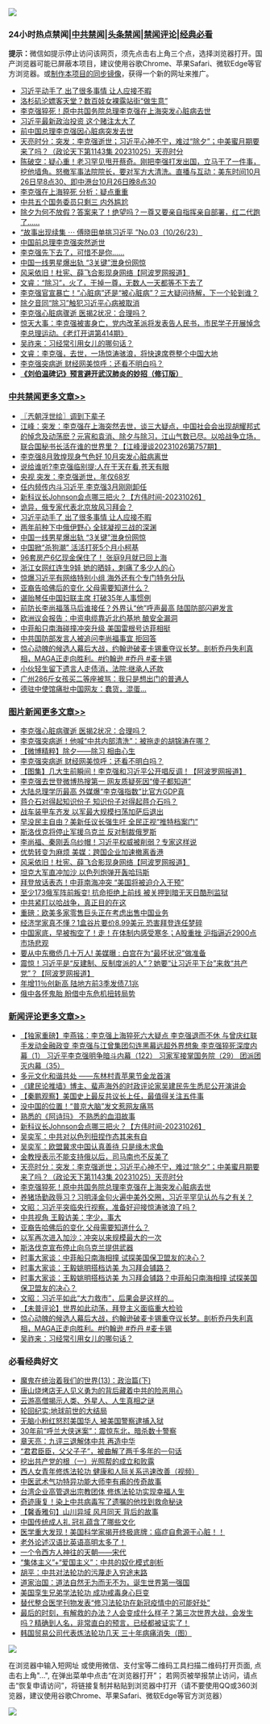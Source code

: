 ![](https://raw.githubusercontent.com/jsvpn/jsproxy/dev/64photo/fqnews-qr.jpg)

<div id="tt">
<h3>24小时热点禁闻|<a href="#%E4%B8%AD%E5%85%B1%E7%A6%81%E9%97%BB%E6%9B%B4%E5%A4%9A%E6%96%87%E7%AB%A0">中共禁闻</a>|<a href="#%E5%9B%BE%E7%89%87%E6%96%B0%E9%97%BB%E6%9B%B4%E5%A4%9A%E6%96%87%E7%AB%A0">头条禁闻</a>|<a href="#%E6%96%B0%E9%97%BB%E8%AF%84%E8%AE%BA%E6%9B%B4%E5%A4%9A%E6%96%87%E7%AB%A0">禁闻评论|<a href="#%E5%BF%85%E7%9C%8B%E7%BB%8F%E5%85%B8%E5%A5%BD%E6%96%87">经典必看</a></h3>
<div><b>提示：</b>微信如提示停止访问该网页，须先点击右上角三个点，选择浏览器打开。国产浏览器可能已屏蔽本项目，建议使用谷歌Chrome、苹果Safari、微软Edge等官方浏览器。或<a href="%E5%88%B6%E4%BD%9Cgit%E7%A6%81%E9%97%BB%E9%95%9C%E5%83%8F.md">制作本项目的同步镜像</a>，获得一个新的网址来推广。</div>
<ul>

<li><a href="/cbnews/20231027/1952821.md">习近平动手了 出了很多事情 让人应接不暇</a></li>
<li><a href="/cnnews/20231026/1952580.md">洛杉矶沦嫖客天堂？数百妓女裸露站街“做生意”</a></li>
<li><a href="/comments/20231027/1952901.md">李克强猝死！原中共国务院总理李克强在上海突发心脏病去世</a></li>
<li><a href="/cnnews/20231027/1952786.md">习近平最新政治投资 这个赌注太大了</a></li>
<li><a href="/headline/20231027/1952892.md">前中国总理李克强因心脏病突发去世</a></li>
<li><a href="/comments/20231027/1952905.md">天亮时分：突发：李克强逝世；习近平心神不宁，难过“除夕”；中美蜜月期要来了吗？（政论天下第1143集 20231025）天亮时分</a></li>
<li><a href="/sohnews/20231026/1952615.md">陈破空：疑心重！老习罕见甩开蔡奇。刚把李强打发出国，立马干了一件事，挖他墙角。怒撤军事法院院长，要对军方大清洗。直播与互动：美东时间10月26日早8点30、即中港台10月26日晚8点30</a></li>
<li><a href="/ccpdope/20231027/1952928.md">李克强在上海猝死 分析：疑点重重</a></li>
<li><a href="/ssgc/20231026/1952544.md">中共五个国务委员只剩三 内外尴尬</a></li>
<li><a href="/sohnews/20231026/1952649.md">除夕为何不放假？答案来了！绝望吗？一尊又要亲自指挥亲自部署，红二代跑了……</a></li>
<li><a href="/sohnews/20231027/1952767.md">“故事出现续集 ⋯ 傅晓田单挑习近平 ”No.03（10/26/23）</a></li>
<li><a href="/headline/20231027/1952907.md">中国前总理李克强突然逝世</a></li>
<li><a href="/sohnews/20231027/1952929.md">李克强先下去了，可惜不是你……</a></li>
<li><a href="/cbnews/20231027/1952819.md">中国一线男星爆出轨 “3关键”泄身份网惊</a></li>
<li><a href="/topimagenews/20231026/1952566.md">风采依旧！杜宪、薛飞合影现身网络【阿波罗网报道】</a></li>
<li><a href="/sohnews/20231026/1952613.md">文睿：“除习”，火了，干掉一尊，无数人一天都等不下去了</a></li>
<li><a href="/sohnews/20231027/1952930.md">李克强官宣暴亡！“心脏病”还是“被心脏病”？三大疑问待解，下一个轮到谁？</a></li>
<li><a href="/ccpdope/20231026/1952694.md">除夕音同“除习”触犯习近平心病被取消</a></li>
<li><a href="/topimagenews/20231027/1952989.md">李克强心脏病骤逝 医揭2状况：合理吗？</a></li>
<li><a href="/sohnews/20231027/1952952.md">惊天大事：李克强被害身亡，党内改革派将发表告人民书，市民学子开展悼念李总理运动。《老灯开讲第414期》</a></li>
<li><a href="/comments/20231026/1952568.md">吴祚来：习经常引用女儿的哪句话？</a></li>
<li><a href="/sohnews/20231027/1952932.md">文睿：李克强，去世，一场惊涛骇浪，将快速席卷整个中国大地</a></li>
<li><a href="/topimagenews/20231027/1952977.md">李克强突病逝 财经网美惊呼：还看不明白吗？</a></li>
<li><b><a href="/comments/20200207/1272816.md" target="_blank">《刘伯温碑记》预言避开武汉肺炎的妙招（修订版）</a></b></li>
</ul>
</div>

<div class="catlist">
<h3><a href="/cbnews/" target="_blank">中共禁闻</a><span><a href="/cbnews/" target="_blank" rel="nofollow">更多文章>></a></span></h3>
<ul>
<li><a href="/cbnews/20231027/1952999.md" target="_blank">〖兲朝浮世绘〗调到下辈子</a></li>
<li><a href="/cbnews/20231027/1952987.md" target="_blank">江峰：突发：李克强在上海突然去世，谈三大疑点，中国社会会出现胡耀邦式的悼念及动荡麽？元宵和袁消、除夕与除习，江山气数已尽。以哈战争立场，联合国秘书长活在谁的世界里？【江峰漫谈20231026第757期】</a></li>
<li><a href="/cbnews/20231027/1952958.md" target="_blank">李克强8月敦煌现身气色好 10月突发心脏病离世</a></li>
<li><a href="/cbnews/20231027/1952956.md" target="_blank">说给谁听?李克强临别提:人在干天在看,苍天有眼</a></li>
<li><a href="/cbnews/20231027/1952955.md" target="_blank">央视 突发：李克强逝世，年仅68岁</a></li>
<li><a href="/cbnews/20231027/1952954.md" target="_blank">任内频传内斗习近平 李克强3月刚刚卸任</a></li>
<li><a href="/comments/20231027/1952943.md" target="_blank">新科议长Johnson会点哪三把火？【方伟时间-20231026】</a></li>
<li><a href="/cbnews/20231027/1952830.md" target="_blank">诡异，俄专家代表北京放风习拜会？</a></li>
<li><a href="/cbnews/20231027/1952821.md" target="_blank">习近平动手了 出了很多事情 让人应接不暇</a></li>
<li><a href="/cbnews/20231027/1952820.md" target="_blank">两年前种下中俄伊野心 全球凝视三战的深渊</a></li>
<li><a href="/cbnews/20231027/1952819.md" target="_blank">中国一线男星爆出轨 “3关键”泄身份网惊</a></li>
<li><a href="/cbnews/20231027/1952818.md" target="_blank">中国掀“杀狗潮” 活活打死5个月小柯基</a></li>
<li><a href="/cbnews/20231027/1952817.md" target="_blank">96套房产6亿现金保住了！ 张庭9月就已回上海</a></li>
<li><a href="/cbnews/20231027/1952816.md" target="_blank">浙江女网红连生9娃 她的晒娃，刺痛了多少人的心</a></li>
<li><a href="/cbnews/20231027/1952793.md" target="_blank">惊爆习近平有网络特别小组 海外还有个专门特务分队</a></li>
<li><a href="/comments/20231027/1952791.md" target="_blank">亚裔告哈佛后的变化 父母需要知道什么？</a></li>
<li><a href="/cbnews/20231027/1952721.md" target="_blank">谌贻琴任中国妇联主席 打破35年人事惯例</a></li>
<li><a href="/cbnews/20231026/1952705.md" target="_blank">前防长李尚福落马后谁接任？外界认“他”呼声最高 陆国防部闪避发言</a></li>
<li><a href="/cbnews/20231026/1952684.md" target="_blank">欧洲议会报告：中资电缆靠近北约基地 酿安全漏洞</a></li>
<li><a href="/cbnews/20231026/1952682.md" target="_blank">中菲船只南海碰撞冲突升级 美国雷根号访菲相挺</a></li>
<li><a href="/cbnews/20231026/1952642.md" target="_blank">中共国防部发言人被追问李尚福事宜 拒回答</a></li>
<li><a href="/comments/20231026/1952629.md" target="_blank">惊心动魄的候选人幕后大战，约翰逊破麦卡锡重夺议长梦。剖析乔丹失利真相，MAGA正走向胜利。#约翰逊 #乔丹 #麦卡锡</a></li>
<li><a href="/cbnews/20231026/1952554.md" target="_blank">小伙轻生留下遗言人走债消，法院:继承人还款</a></li>
<li><a href="/cbnews/20231026/1952531.md" target="_blank">广州286斤女孩买二等座被骂：我只是想出门的普通人</a></li>
<li><a href="/cbnews/20231026/1952490.md" target="_blank">德驻中使馆痛批中国网友：蠢货，混蛋…</a></li>

</ul>
</div>
<div class="catlist">
<h3><a href="/topimagenews/" target="_blank">图片新闻</a><span><a href="/topimagenews/" target="_blank" rel="nofollow">更多文章>></a></span></h3>
<ul>
<li><a href="/topimagenews/20231027/1952989.md" target="_blank">李克强心脏病骤逝 医揭2状况：合理吗？</a></li>
<li><a href="/topimagenews/20231027/1952988.md" target="_blank">李克强突病逝！他喊“中共内部清洗”：被拖走的胡锦涛在哪？</a></li>
<li><a href="/topimagenews/20231027/1952978.md" target="_blank">【微博精粹】除夕——除习 相由心生</a></li>
<li><a href="/topimagenews/20231027/1952977.md" target="_blank">李克强突病逝 财经网美惊呼：还看不明白吗？</a></li>
<li><a href="/topimagenews/20231027/1952976.md" target="_blank">【图集】几大生前瞬间！李克强和习近平公开唱反调！【阿波罗网报道】</a></li>
<li><a href="/topimagenews/20231027/1952975.md" target="_blank">李克强去世登微博热搜第一 网友质疑死因“傻子都知道”</a></li>
<li><a href="/topimagenews/20231027/1952974.md" target="_blank">大陆总理学历最高 外媒爆“李克强指数”比官方GDP真</a></li>
<li><a href="/topimagenews/20231027/1952953.md" target="_blank">蒋介石对得起知识份子 知识份子对得起蒋介石吗？</a></li>
<li><a href="/topimagenews/20231027/1952803.md" target="_blank">战车装甲车齐发 以军最大规模扫荡加萨后退出</a></li>
<li><a href="/topimagenews/20231026/1952681.md" target="_blank">早没民主自由？美新任议长强生吁 全民正视“推特档案门”</a></li>
<li><a href="/topimagenews/20231026/1952680.md" target="_blank">斯洛伐克将停止军援乌克兰 反对制裁俄罗斯</a></li>
<li><a href="/topimagenews/20231026/1952679.md" target="_blank">李尚福、秦刚丢乌纱帽！习近平权威被削弱？专家这样说</a></li>
<li><a href="/topimagenews/20231026/1952663.md" target="_blank">优势转变为麻烦 美媒：跨国企业加速撤离香港</a></li>
<li><a href="/topimagenews/20231026/1952566.md" target="_blank">风采依旧！杜宪、薛飞合影现身网络【阿波罗网报道】</a></li>
<li><a href="/topimagenews/20231026/1952553.md" target="_blank">坦克大军直冲加沙 以色列炮弹开轰哈玛斯</a></li>
<li><a href="/topimagenews/20231026/1952552.md" target="_blank">拜登放话表态！中菲南海冲突 “美国将被迫介入干预”</a></li>
<li><a href="/topimagenews/20231026/1952522.md" target="_blank">至少173俄军阵前叛变! 抗命拒绝上前线 被关押到暗无天日酷刑监狱</a></li>
<li><a href="/topimagenews/20231026/1952369.md" target="_blank">中共紧盯以哈战争，真正目的在这</a></li>
<li><a href="/topimagenews/20231026/1952339.md" target="_blank">重磅：欧美多家零售巨头正在考虑出售中国业务</a></li>
<li><a href="/topimagenews/20231026/1952267.md" target="_blank">经济学家真不懂？1盒谷片要价8.99美元 恐害拜登连任梦碎</a></li>
<li><a href="/topimagenews/20231025/1952086.md" target="_blank">中国家底，早被掏空了！走！在体制内感受寒冬；A股重挫 沪指逼近2900点 市场悲观</a></li>
<li><a href="/topimagenews/20231025/1952085.md" target="_blank">要从中东撤侨几十万人! 美媒曝 : 白宫在为“最坏状况”做准备</a></li>
<li><a href="/topimagenews/20231025/1952055.md" target="_blank">震惊！习近平是“反建制、反制度派的人”？她要“让习近平下台”来救“共产党”？【阿波罗网报道】</a></li>
<li><a href="/topimagenews/20231025/1952038.md" target="_blank">年增11％创新高 陆地方前3季发债7.1兆</a></li>
<li><a href="/topimagenews/20231025/1952037.md" target="_blank">俄中各怀鬼胎 盼借中东危机扭转局势</a></li>

</ul>
</div>
<div class="catlist">
<h3><a href="/comments/" target="_blank">新闻评论</a><span><a href="/comments/" target="_blank" rel="nofollow">更多文章>></a></span></h3>
<ul>
<li><a href="/comments/20231027/1953018.md" target="_blank">【独家重磅】李燕铭：李克强上海猝死六大疑点 李克强退而不休 与曾庆红联手发动金融政变 李克强与江曾集团勾连黑幕远超外界想象 李克强猝死深度内幕（1） 习近平李克强明争暗斗内幕（122） 习家军接掌国务院（29） 团派团灭内幕（35）</a></li>
<li><a href="/comments/20231027/1953004.md" target="_blank">多元文化和谐共处 ——东林村青苹果节金龙首演</a></li>
<li><a href="/comments/20231027/1953003.md" target="_blank">《建民论推墙》博主、蜚声海外的时政评论家吴建民先生悉尼公开演讲会</a></li>
<li><a href="/comments/20231027/1953002.md" target="_blank">【秦鹏观察】美国史上最反共议长上任，最值得关注五件事</a></li>
<li><a href="/comments/20231027/1952991.md" target="_blank">没中国的位置！“普京大脑”发文惹网友痛骂</a></li>
<li><a href="/comments/20231027/1952964.md" target="_blank">熟悉的《阿诗玛》 不熟悉的血泪故事</a></li>
<li><a href="/comments/20231027/1952943.md" target="_blank">新科议长Johnson会点哪三把火？【方伟时间-20231026】</a></li>
<li><a href="/comments/20231027/1952937.md" target="_blank">吴奕军：中共对以色列扭捏作态其来有自</a></li>
<li><a href="/comments/20231027/1952936.md" target="_blank">吴奕军：欧盟冀求中国认真善待 只是缘木求鱼</a></li>
<li><a href="/comments/20231027/1952922.md" target="_blank">金教授表示不能支持俄以后，司马南也不反美了</a></li>
<li><a href="/comments/20231027/1952905.md" target="_blank">天亮时分：突发：李克强逝世；习近平心神不宁，难过“除夕”；中美蜜月期要来了吗？（政论天下第1143集 20231025）天亮时分</a></li>
<li><a href="/comments/20231027/1952901.md" target="_blank">李克强猝死！原中共国务院总理李克强在上海突发心脏病去世</a></li>
<li><a href="/comments/20231027/1952876.md" target="_blank">养猪场勤政辱习？习明泽金句火遍中美外交圈，习近平罕见认怂与之有关？</a></li>
<li><a href="/comments/20231027/1952813.md" target="_blank">文昭：习近平突临央行视察，准备好迎接惊涛骇浪了吗？</a></li>
<li><a href="/comments/20231027/1952804.md" target="_blank">中共视角 王毅访美：字少，事大</a></li>
<li><a href="/comments/20231027/1952791.md" target="_blank">亚裔告哈佛后的变化 父母需要知道什么？</a></li>
<li><a href="/comments/20231027/1952762.md" target="_blank">以军再次进入加沙：冲突以来规模最大的一次</a></li>
<li><a href="/comments/20231027/1952761.md" target="_blank">斯洛伐克宣布停止向乌克兰提供武器</a></li>
<li><a href="/comments/20231027/1952728.md" target="_blank">时事大家谈：中菲船只南海相撞 试探美国保卫盟友的决心？</a></li>
<li><a href="/comments/20231027/1952727.md" target="_blank">时事大家谈：王毅姚明搭档访美 为习拜会铺路？</a></li>
<li><a href="/comments/20231026/1952692.md" target="_blank">时事大家谈：王毅姚明搭档访美 为习拜会铺路？中菲船只南海相撞 试探美国保卫盟友的决心？</a></li>
<li><a href="/comments/20231026/1952662.md" target="_blank">文昭：习近平如此“大力救市”，后果会是这样的&#8230;</a></li>
<li><a href="/comments/20231026/1952652.md" target="_blank">【未普评论】世界如此动荡，拜登主义面临重大检验</a></li>
<li><a href="/comments/20231026/1952629.md" target="_blank">惊心动魄的候选人幕后大战，约翰逊破麦卡锡重夺议长梦。剖析乔丹失利真相，MAGA正走向胜利。#约翰逊 #乔丹 #麦卡锡</a></li>
<li><a href="/comments/20231026/1952568.md" target="_blank">吴祚来：习经常引用女儿的哪句话？</a></li>

</ul>
</div>

<div class="catlist">
<h3>必看经典好文</h3>
<ul>
<li><a href="/topimagenews/20180602/951960.md" target="_blank">魔鬼在统治着我们的世界(13)：政治篇(下)</a></li>
<li><a href="/cbnews/20220615/1745823.md" target="_blank">唐山烧烤店无人见义勇为的背后藏着中共的险恶用心</a></li>
<li><a href="/comments/20200919/82684.md" target="_blank">云游高僧揭示人类、外星人、人生真相之谜</a></li>
<li><a href="/comments/20200920/582873.md" target="_blank">轮回纪实:地球前世的大结局</a></li>
<li><a href="/cbnews/20220809/1769245.md" target="_blank">无脑小粉红怒怼美国华人 被美国警察逮捕入狱</a></li>
<li><a href="/topimagenews/20171017/843193.md" target="_blank">30年前“呼兰大侠迷案”：震惊东北，暗杀数十警察</a></li>
<li><a href="/comments/20131119/1029445.md" target="_blank">章天亮：九评三退解体中共 再造中华</a></li>
<li><a href="/comments/20220728/1764149.md" target="_blank">“君君臣臣，父父子子”，被曲解了两千多年的一句话</a></li>
<li><a href="/comments/20200629/1352460.md" target="_blank">挖出共产党的根（一）光照帮的成立和败露</a></li>
<li><a href="/comments/20220520/1735217.md" target="_blank">西人女青年修炼法轮功 健康和人际关系迅速改善（视频）</a></li>
<li><a href="/comments/20210810/1603664.md" target="_blank">中医武术气功特异功能大师李有甫的传奇故事</a></li>
<li><a href="/comments/20200528/1335859.md" target="_blank">台湾企业高管退出宗教团体 修炼法轮功实现幸福人生</a></li>
<li><a href="/topimagenews/20210131/1478453.md" target="_blank">奇迹康复！染上中共病毒写了遗嘱的他找到救命秘诀</a></li>
<li><a href="/bannedvideo/20210301/1495768.md" target="_blank">【馨香雅句】山川异域 风月同天 背后的故事</a></li>
<li><a href="/bannedvideo/20211002/1631942.md" target="_blank">中国传统成人礼 冠礼蕴含了哪些文化</a></li>
<li><a href="/comments/20201115/1431139.md" target="_blank">医学重大发现！美国科学家揭开终极底牌：癌症自愈源于心脏！！</a></li>
<li><a href="/cbnews/20230826/1925513.md" target="_blank">老外论述汉语比英语高明太多了！</a></li>
<li><a href="/lifebaike/20211124/1656686.md" target="_blank">一个令西方人神往的天朝——宋代</a></li>
<li><a href="/comments/20201007/1409565.md" target="_blank">“集体主义”+“爱国主义”：中共的奴化模式剖析</a></li>
<li><a href="/cbnews/20200720/1363328.md" target="_blank">胡平：中共对法轮功的污蔑走入穷途末路</a></li>
<li><a href="/comments/20220722/1761708.md" target="_blank">道家治国：道法自然无为而无不为，诞生世界第一强国</a></li>
<li><a href="/comments/20210509/1542373.md" target="_blank">美国孪生兄弟学法轮功 成功戒毒身心巨变</a></li>
<li><a href="/comments/20210720/1518906.md" target="_blank">替代整合医学刊物发表“修习法轮功在新冠疫情中的可能好处”</a></li>
<li><a href="/comments/20221021/1800167.md" target="_blank">最后的时刻，有解救的办法？人会变成什么样子？第三次世界大战，会发生吗？精确到人名，非常直白的预言，已经都被证实了！</a></li>
<li><a href="/comments/20230427/1875415.md" target="_blank">韩国贸易公司代表炼法轮功几天 三十年病痛消失（图）</a></li>

</ul>
</div>

![](https://raw.githubusercontent.com/jsvpn/jsproxy/dev/64photo/fqnews-qr.jpg)

在浏览器中输入短网址 或使用微信、支付宝等二维码工具扫描二维码打开页面, 点击右上角"...", 在弹出菜单中点击“在浏览器打开”； 若网页被举报禁止访问，请点击“恢复申请访问”，将链接复制并粘贴到浏览器中打开（请不要使用QQ或360浏览器，建议使用谷歌Chrome、苹果Safari、微软Edge等官方浏览器）

![](https://raw.githubusercontent.com/jsvpn/jsproxy/dev/64photo/wx.jpg)